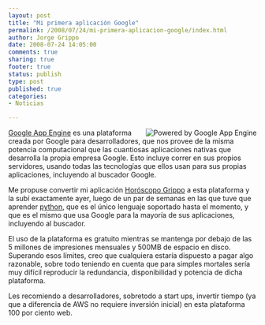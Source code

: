 ```yaml
--- 
layout: post
title: "Mi primera aplicación Google"
permalink: /2008/07/24/mi-primera-aplicacion-google/index.html
author: Jorge Grippo
date: 2008-07-24 14:05:00
comments: true
sharing: true
footer: true
status: publish
type: post
published: true
categories: 
- Noticias

---
```

<!-- 58 -->
<a href="http://code.google.com/appengine/">
<img src="http://code.google.com/appengine/images/appengine-noborder-120x30.gif" alt="Powered by Google App Engine" align="right" border="0" />
Google App Engine</a> es una plataforma creada por Google para desarrolladores, que nos provee de la misma potencia computacional que las cuantiosas aplicaciones nativas que desarrolla la propia empresa Google. Esto incluye correr en sus propios servidores, usando todas las tecnologías que ellos usan para sus propias aplicaciones, incluyendo al buscador Google.

Me propuse convertir mi aplicación <a href="http://horoscopo.grippo.com.ar/">Horóscopo Grippo</a> a esta plataforma y la subí exactamente ayer, luego de un par de semanas en las que tuve que aprender <a href="http://docs.python.org/">python</a>, que es el único lenguaje soportado hasta el momento, y que es el mismo que usa Google para la mayoría de sus aplicaciones, incluyendo al buscador.

El uso de la plataforma es gratuito mientras se mantenga por debajo de las 5 millones de impresiones mensuales y 500MB de espacio en disco. Superando esos límites, creo que cualquiera estaría dispuesto a pagar algo razonable, sobre todo teniendo en cuenta que para simples mortales sería muy difícil reproducir la redundancia, disponibilidad y potencia de dicha plataforma.

Les recomiendo a desarrolladores, sobretodo a start ups, invertir tiempo (ya que a diferencia de AWS no requiere inversión inicial) en esta plataforma 100 por ciento web.

